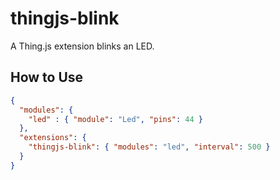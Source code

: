 # thingjs-blink
A Thing.js extension blinks an LED.

## How to Use
```json
{
  "modules": {
    "led" : { "module": "Led", "pins": 44 }
  },
  "extensions": {
    "thingjs-blink": { "modules": "led", "interval": 500 }
  }
}
```

